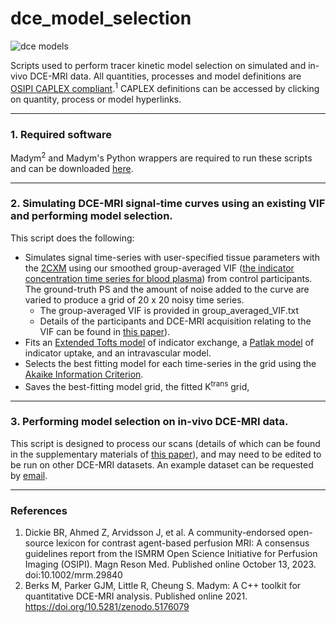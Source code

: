 # dce_model_selection

![dce models](images/Figure1.tiff)

Scripts used to perform tracer kinetic model selection on simulated and in-vivo DCE-MRI data.
All quantities, processes and model definitions are [OSIPI CAPLEX compliant](https://doi.org/10.1002/mrm.29840).<sup>1</sup> CAPLEX definitions can be accessed by clicking on quantity, process or model hyperlinks.

---
### 1. Required software
Madym<sup>2</sup> and Madym's Python wrappers are required to run these scripts and can be downloaded [here](https://gitlab.com/manchester_qbi/manchester_qbi_public/madym_cxx).

--- 
### 2. Simulating DCE-MRI signal-time curves using an existing VIF and performing model selection. 
This script does the following:
- Simulates signal time-series with user-specified tissue parameters with the [2CXM](https://osipi.github.io/OSIPI_CAPLEX/perfusionModels/#2CXM) using our smoothed group-averaged VIF ([the indicator concentration time series for blood plasma](https://osipi.github.io/OSIPI_CAPLEX/quantities/#C)) from control participants. The ground-truth PS and the amount of noise added to the curve are varied to produce a grid of 20 x 20 noisy time series. 
  - The group-averaged VIF is provided in group_averaged_VIF.txt
  - Details of the participants and DCE-MRI acquisition relating to the VIF can be found in [this paper](https://doi.org/10.3389/fphys.2020.593026)).
- Fits an [Extended Tofts model](https://osipi.github.io/OSIPI_CAPLEX/perfusionModels/#ETM) of indicator exchange, a [Patlak model](https://osipi.github.io/OSIPI_CAPLEX/perfusionModels/#Patlak) of indicator uptake, and an intravascular model.
- Selects the best fitting model for each time-series in the grid using the [Akaike Information Criterion](https://osipi.github.io/OSIPI_CAPLEX/quantities/#AIC).
- Saves the best-fitting model grid, the fitted K<sup>trans</sup> grid, 

---
### 3. Performing model selection on in-vivo DCE-MRI data. 
This script is designed to process our scans (details of which can be found in the supplementary materials of [this paper](https://doi.org/10.3389/fphys.2020.593026)), and may need to be edited to be run on other DCE-MRI datasets. An example dataset can be requested by [email](olivia.jones-4@manchester.ac.uk).

---
### References
1. Dickie BR, Ahmed Z, Arvidsson J, et al. A community-endorsed open-source lexicon for contrast agent-based perfusion MRI: A consensus guidelines report from the ISMRM Open Science Initiative for Perfusion Imaging (OSIPI). Magn Reson Med. Published online October 13, 2023. doi:10.1002/mrm.29840
2. Berks M, Parker GJM, Little R, Cheung S. Madym: A C++ toolkit for quantitative DCE-MRI analysis. Published online 2021. https://doi.org/10.5281/zenodo.5176079

